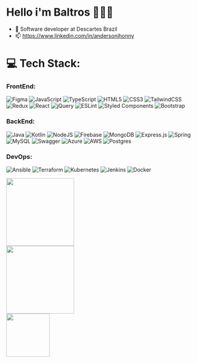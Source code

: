 # Hello i'm Baltros 🧙🏼‍♂️

- 🔭 Software developer at Descartes Brazil
- 📫 https://www.linkedin.com/in/andersonjhonny

# 💻 Tech Stack:

### FrontEnd:
![Figma](https://img.shields.io/badge/figma-%23F24E1E.svg?style=plastic&logo=figma&logoColor=white)
![JavaScript](https://img.shields.io/badge/javascript-%23323330.svg?style=plastic&logo=javascript&logoColor=%23F7DF1E)
![TypeScript](https://img.shields.io/badge/typescript-%23007ACC.svg?style=plastic&logo=typescript&logoColor=white)
![HTML5](https://img.shields.io/badge/html5-%23E34F26.svg?style=plastic&logo=html5&logoColor=white)
![CSS3](https://img.shields.io/badge/css3-%231572B6.svg?style=plastic&logo=css3&logoColor=white)
![TailwindCSS](https://img.shields.io/badge/tailwindcss-%2338B2AC.svg?style=plastic&logo=tailwind-css&logoColor=white)
![Redux](https://img.shields.io/badge/redux-%23593d88.svg?style=plastic&logo=redux&logoColor=white)
![React](https://img.shields.io/badge/react-%2320232a.svg?style=plastic&logo=react&logoColor=%2361DAFB)
![jQuery](https://img.shields.io/badge/jquery-%230769AD.svg?style=plastic&logo=jquery&logoColor=white)
![ESLint](https://img.shields.io/badge/ESLint-4B3263?style=plastic&logo=eslint&logoColor=white)
![Styled Components](https://img.shields.io/badge/styled--components-DB7093?style=plastic&logo=styled-components&logoColor=white)
![Bootstrap](https://img.shields.io/badge/bootstrap-%23563D7C.svg?style=plastic&logo=bootstrap&logoColor=white)
### BackEnd:
![Java](https://img.shields.io/badge/java-%23ED8B00.svg?style=plastic&logo=java&logoColor=white) 
![Kotlin](https://img.shields.io/badge/kotlin-%230095D5.svg?style=plastic&logo=kotlin&logoColor=white)
![NodeJS](https://img.shields.io/badge/node.js-6DA55F?style=plastic&logo=node.js&logoColor=white)
![Firebase](https://img.shields.io/badge/firebase-%23039BE5.svg?style=plastic&logo=firebase)
![MongoDB](https://img.shields.io/badge/MongoDB-%234ea94b.svg?style=plastic&logo=mongodb&logoColor=white)
![Express.js](https://img.shields.io/badge/express.js-%23404d59.svg?style=plastic&logo=express&logoColor=%2361DAFB) 
![Spring](https://img.shields.io/badge/spring-%236DB33F.svg?style=plastic&logo=spring&logoColor=white)
![MySQL](https://img.shields.io/badge/mysql-%2300f.svg?style=plastic&logo=mysql&logoColor=white)
![Swagger](https://img.shields.io/badge/-Swagger-%23Clojure?style=plastic&logo=swagger&logoColor=white)
![Azure](https://img.shields.io/badge/azure-%230072C6.svg?style=plastic&logo=azure-devops&logoColor=white) 
![AWS](https://img.shields.io/badge/AWS-%23FF9900.svg?style=plastic&logo=amazon-aws&logoColor=white) 
![Postgres](https://img.shields.io/badge/postgres-%23316192.svg?style=plastic&logo=postgresql&logoColor=white)
### DevOps:
![Ansible](https://img.shields.io/badge/ansible-%231A1918.svg?style=plastic&logo=ansible&logoColor=white)
![Terraform](https://img.shields.io/badge/terraform-%235835CC.svg?style=plastic&logo=terraform&logoColor=white)
![Kubernetes](https://img.shields.io/badge/kubernetes-%23326ce5.svg?style=plastic&logo=kubernetes&logoColor=white)
![Jenkins](https://img.shields.io/badge/jenkins-%232C5263.svg?style=plastic&logo=jenkins&logoColor=white)
![Docker](https://img.shields.io/badge/docker-%230db7ed.svg?style=plastic&logo=docker&logoColor=white)

<div>
  <a href="https://github.com/jhonnybaltros">
  <img height="180em" src="https://github-readme-stats.vercel.app/api?username=jhonnybaltros&show_icons=true&theme=tokyonight&include_all_commits=true&count_private=true"/>
</div>
<div>
  <a href="https://github.com/jhonnybaltros">
  <img height="180em" src="https://github-readme-stats.vercel.app/api/top-langs/?username=jhonnybaltros&theme=tokyonight&hide_border=false&include_all_commits=true&count_private=true&layout=compact"/>
</div>
<div>
<img height="115em" src="https://github-profile-trophy.vercel.app/?username=jhonnybaltros&row=1&column=4&theme=discord">
</div>

